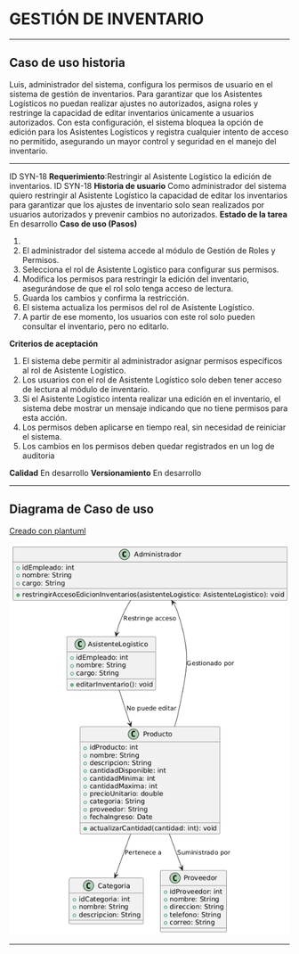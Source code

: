 # GESTIÓN DE INVENTARIO 

------

## Caso de uso historia 
Luis, administrador del sistema, configura los permisos de usuario en el sistema de gestión de inventarios. Para garantizar que los Asistentes Logísticos no puedan realizar ajustes no autorizados, asigna roles y restringe la capacidad de editar inventarios únicamente a usuarios autorizados. Con esta configuración, el sistema bloquea la opción de edición para los Asistentes Logísticos y registra cualquier intento de acceso no permitido, asegurando un mayor control y seguridad en el manejo del inventario.

---

  <tr class="idtext principal">
    <td>ID SYN-18</td>
  </tr>
  <tr class="single text">
    <td><strong>Requerimiento</strong>:Restringir al Asistente Logístico la edición de inventarios. ID SYN-18</td>
  </tr>
  <tr class="single gray">
    <td><strong>Historia de usuario</strong></td>
  </tr>
  <tr class="single text">
    <td>Como administrador del sistema quiero restringir al Asistente Logístico la capacidad de editar los inventarios para garantizar que los ajustes de inventario solo sean realizados por usuarios autorizados y prevenir cambios no autorizados.
</td>
  </tr>
  <tr class="duo">
    <th class="gray"><strong>Estado de la tarea</strong></th>
    <th>En desarrollo</th>
  </tr>
  <tr class="single gray">
    <td><strong>Caso de uso (Pasos)</strong></td>
  </tr>
  <tr class="single text">
    <td>
        <ol>
            <li>
             <li>El administrador del sistema accede al módulo de Gestión de Roles y Permisos.</li>
              <li>Selecciona el rol de Asistente Logístico para configurar sus permisos.</li>
              <li>Modifica los permisos para restringir la edición del inventario, asegurándose de que el rol solo tenga acceso de lectura.</li>
              <li>Guarda los cambios y confirma la restricción.</li>
              <li>El sistema actualiza los permisos del rol de Asistente Logístico.</li>
              <li>A partir de ese momento, los usuarios con este rol solo pueden consultar el inventario, pero no editarlo.</li>
        </ol>
    </td>
  </tr>
  <tr class="single gray">
    <td><strong>Criterios de aceptación</strong></td>
  </tr>
  <tr class="single text">
    <td>
        <ol>
              <li>El sistema debe permitir al administrador asignar permisos específicos al rol de Asistente Logístico.</li>
              <li>Los usuarios con el rol de Asistente Logístico solo deben tener acceso de lectura al módulo de inventario.</li>
              <li>Si el Asistente Logístico intenta realizar una edición en el inventario, el sistema debe mostrar un mensaje indicando que no tiene permisos para esta acción.</li>
              <li>Los permisos deben aplicarse en tiempo real, sin necesidad de reiniciar el sistema.</li>
              <li>Los cambios en los permisos deben quedar registrados en un log de auditoria</li>
            </ol>
 <tr class="duo">
    <th class="gray"><strong>Calidad</strong></th>
    <th>En desarrollo</th>
  </tr>
  <tr class="duo">
    <th class="gray"><strong>Versionamiento</strong></th>
    <th>En desarrollo</th>
  </tr>
</table>


---
## Diagrama de Caso de uso
[Creado con plantuml](https://plantuml.com/es/)

![Image title](./assets/images/syn-20.png)

---